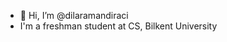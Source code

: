 - 👋 Hi, I’m @dilaramandiraci
- I'm a freshman student at CS, Bilkent University


<!---
dilaramandiraci/dilaramandiraci is a ✨ special ✨ repository because its `README.md` (this file) appears on your GitHub profile.
You can click the Preview link to take a look at your changes.
--->
